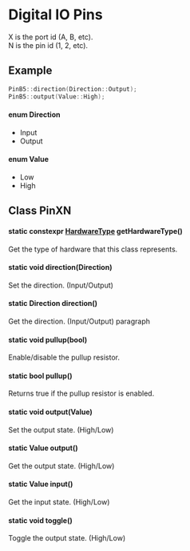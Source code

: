 # Digital IO Pins

X is the port id (A, B, etc).<br>
N is the pin id (1, 2, etc).

## Example

```c++
PinB5::direction(Direction::Output);
PinB5::output(Value::High);
```

#### enum Direction
* Input
* Output

#### enum Value
* Low
* High

## Class PinXN

#### static constexpr [HardwareType](../hardware.hpp.md) getHardwareType()
Get the type of hardware that this class represents.

#### static void direction(Direction)
Set the direction. (Input/Output)

#### static Direction direction()
Get the direction. (Input/Output)
paragraph

#### static void pullup(bool)
Enable/disable the pullup resistor.

#### static bool pullup()
Returns true if the pullup resistor is enabled.

#### static void output(Value)
Set the output state. (High/Low)

#### static Value output()
Get the output state. (High/Low)

#### static Value input()
Get the input state. (High/Low)

#### static void toggle()
Toggle the output state. (High/Low)
